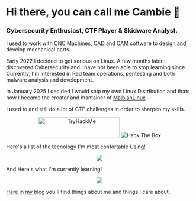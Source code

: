 # Hi there, you can call me Cambie 👋 
### Cybersecurity Enthusiast, CTF Player & Skidware Analyst.

I used to work with CNC Machines, CAD and CAM software to design and develop mechanical parts.

Early 2022 I decided to get serious on Linux. A few months later I discovered Cybersecurity and I have not been able to stop learning since.
Currently, I'm interested in Red team operations, pentesting and both malware analysis and development.

In January 2025 I decided I would ship my own Linux Distribution and thats how I became the creator and mantainer of [MalbianLinux](https://github.com/MalbianLinux)

I used to and still do a lot of CTF challenges in order to sharpen my skills.
<p align="center"> 
  <img src="https://tryhackme-badges.s3.amazonaws.com/Cambie.png" alt="TryHackMe" width="220" height="54" /> 
  <img src="http://www.hackthebox.eu/badge/image/1160491" alt="Hack The Box" />
</p>

Here's a list of the tecnology I'm most confortable Using!
<p align="center"> 
  <img src="https://skillicons.dev/icons?i=html,css,py,bash,arduino,linux,mysql,sqlite,docker,kubernetes,git,github,latex" />
</p>

And Here's what I'm currently learning!
<p align="center"> 
  <img src="https://skillicons.dev/icons?i=c,cpp,cs,js,php,java,powershell,azure,aws,jenkins,ansible,nodejs,graphql" />
</p>

[Here in my blog](https://0xcambie.github.io/cambie/) you'll find things about me and things I care about.
